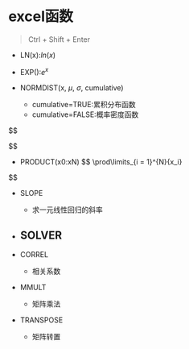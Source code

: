 

# excel函数
> Ctrl + Shift + Enter


- LN(x):$ln(x)$


- EXP():$e^x$


- NORMDIST(x, $\mu$, $\sigma$, cumulative)
    - cumulative=TRUE:累积分布函数
    - cumulative=FALSE:概率密度函数

$$


$$




- PRODUCT(x0:xN)
$$
\prod\limits_{i = 1}^{N}{x_i}

$$

- SLOPE
    - 求一元线性回归的斜率


- SOLVER
    -

- CORREL
    - 相关系数

- MMULT
    - 矩阵乘法

- TRANSPOSE
    - 矩阵转置